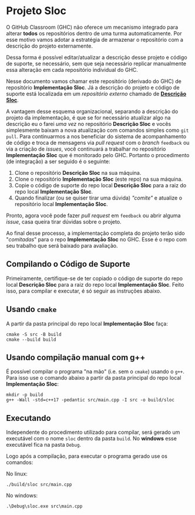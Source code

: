 ﻿# Projeto Sloc

O GitHub Classroom (GHC) não oferece um mecanismo integrado para alterar **todos** os repositórios dentro de uma turma automaticamente. Por esse motivo vamos adotar a estratégia de armazenar o repositório com a descrição do projeto externamente.

Dessa forma é possível editar/atualizar a descrição desse projeto e código de suporte, se necessário, sem que seja necessário replicar manualmente essa alteração em cada repositório individual do GHC.

Nesse documento vamos chamar este repositório (derivado do GHC) de repositório **Implementação Sloc**. Já a descrição do projeto e código de suporte está localizada em um _repositório externo_ chamado de [**Descrição Sloc**](https://github.com/selan-ufrn/projeto_sloc).

A vantagem desse esquema organizacional, separando a descrição do projeto da implementação, é que se for necessário atualizar algo na descrição eu o farei _uma vez_ no repositório **Descrição Sloc** e vocês simplesmente baixam a nova atualização com comandos simples como `git pull`. Para continuarmos a nos beneficiar do sistema de acompanhamento de código e troca de mensagens via _pull request_ com o _branch_ `feedback` ou via a criação de _issues_, você continuará a trabalhar no repositório **Implementação Sloc** que é monitorado pelo GHC. Portanto o procedimento (de integração) a ser seguido é o seguinte:

1. Clone o repositório **Descrição Sloc** na sua máquina.
2. Clone o repositório **Implementação Sloc** (este repo) na sua máquina.
3. Copie o código de suporte do repo local **Descrição Sloc** para a raiz do repo local **Implementação Sloc**.
4. Quando finalizar (ou se quiser tirar uma dúvida) _"comite"_ e atualize o repositório local **Implementação Sloc**.

Pronto, agora você pode fazer _pull request_ em `feedback` ou abrir alguma _issue_, casa queira tirar dúvidas sobre o projeto.

Ao final desse processo, a implementação completa do projeto terão sido "_comitadas_" para o repo **Implementação Sloc** no GHC. Esse é o repo com seu trabalho que será baixado para avaliação.

## Compilando o Código de Suporte

Primeiramente, certifique-se de ter copiado o código de suporte do repo local **Descrição Sloc** para a raiz do repo local **Implementação Sloc**. Feito isso, para compilar e executar, é só seguir as instruções abaixo.

## Usando `cmake`

A partir da pasta principal do repo local **Implementação Sloc** faça:

```
cmake -S src -B build
cmake --build build
```

## Usando compilação manual com g++

É possível compilar o programa "na mão" (i.e. sem o `cmake`) usando o `g++`. Para isso use o comando abaixo a partir da pasta principal do repo local **Implementação Sloc**:

```
mkdir -p build
g++ -Wall -std=c++17 -pedantic src/main.cpp -I src -o build/sloc
```

## Executando

Independente do procedimento utilizado para compilar, será gerado um executável com o nome `sloc` dentro da pasta `build`. No **windows** esse executável fica na pasta `Debug`.

Logo após a compilação, para executar o programa gerado use os comandos:

No linux:

```
./build/sloc src/main.cpp
```

No windows:

```
.\Debug\sloc.exe src\main.cpp
```
